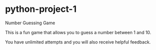 # python-project-1
Number Guessing Game

This is a fun game that allows you to guess a number between 1 and 10. 

You have unlimited attempts and you will also receive helpful feedback.

